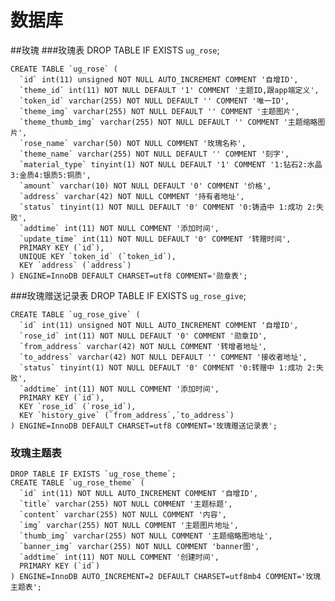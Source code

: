 # 数据库
##玫瑰
###玫瑰表
    DROP TABLE IF EXISTS `ug_rose`;
    
    CREATE TABLE `ug_rose` (
      `id` int(11) unsigned NOT NULL AUTO_INCREMENT COMMENT '自增ID',
      `theme_id` int(11) NOT NULL DEFAULT '1' COMMENT '主题ID,跟app端定义',
      `token_id` varchar(255) NOT NULL DEFAULT '' COMMENT '唯一ID',
      `theme_img` varchar(255) NOT NULL DEFAULT '' COMMENT '主题图片',
      `theme_thumb_img` varchar(255) NOT NULL DEFAULT '' COMMENT '主题缩略图片',
      `rose_name` varchar(50) NOT NULL COMMENT '玫瑰名称',
      `theme_name` varchar(255) NOT NULL DEFAULT '' COMMENT '刻字',
      `material_type` tinyint(1) NOT NULL DEFAULT '1' COMMENT '1:钻石2:水晶3:金质4:银质5:铜质',
      `amount` varchar(10) NOT NULL DEFAULT '0' COMMENT '价格',
      `address` varchar(42) NOT NULL COMMENT '持有者地址',
      `status` tinyint(1) NOT NULL DEFAULT '0' COMMENT '0:铸造中 1:成功 2:失败',
      `addtime` int(11) NOT NULL COMMENT '添加时间',
      `update_time` int(11) NOT NULL DEFAULT '0' COMMENT '转赠时间',
      PRIMARY KEY (`id`),
      UNIQUE KEY `token_id` (`token_id`),
      KEY `address` (`address`)
    ) ENGINE=InnoDB DEFAULT CHARSET=utf8 COMMENT='勋章表';
###玫瑰赠送记录表
    DROP TABLE IF EXISTS `ug_rose_give`;
    
    CREATE TABLE `ug_rose_give` (
      `id` int(11) unsigned NOT NULL AUTO_INCREMENT COMMENT '自增ID',
      `rose_id` int(11) NOT NULL DEFAULT '0' COMMENT '勋章ID',
      `from_address` varchar(42) NOT NULL COMMENT '转增者地址',
      `to_address` varchar(42) NOT NULL DEFAULT '' COMMENT '接收者地址',
      `status` tinyint(1) NOT NULL DEFAULT '0' COMMENT '0:转赠中 1:成功 2:失败',
      `addtime` int(11) NOT NULL COMMENT '添加时间',
      PRIMARY KEY (`id`),
      KEY `rose_id` (`rose_id`),
      KEY `history_give` (`from_address`,`to_address`)
    ) ENGINE=InnoDB DEFAULT CHARSET=utf8 COMMENT='玫瑰赠送记录表';
    
    
### 玫瑰主题表
    DROP TABLE IF EXISTS `ug_rose_theme`;
    CREATE TABLE `ug_rose_theme` (
      `id` int(11) NOT NULL AUTO_INCREMENT COMMENT '自增ID',
      `title` varchar(255) NOT NULL COMMENT '主题标题',
      `content` varchar(255) NOT NULL COMMENT '内容',
      `img` varchar(255) NOT NULL COMMENT '主题图片地址',
      `thumb_img` varchar(255) NOT NULL COMMENT '主题缩略图地址',
      `banner_img` varchar(255) NOT NULL COMMENT 'banner图',
      `addtime` int(11) NOT NULL COMMENT '创建时间',
      PRIMARY KEY (`id`)
    ) ENGINE=InnoDB AUTO_INCREMENT=2 DEFAULT CHARSET=utf8mb4 COMMENT='玫瑰主题表';
    